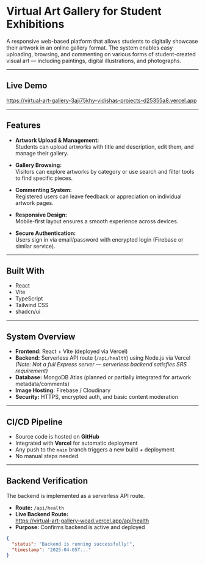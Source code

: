 # Virtual Art Gallery for Student Exhibitions

A responsive web-based platform that allows students to digitally showcase their artwork in an online gallery format. The system enables easy uploading, browsing, and commenting on various forms of student-created visual art — including paintings, digital illustrations, and photographs.

---

## Live Demo

https://virtual-art-gallery-3aji75khy-vidishas-projects-d25355a8.vercel.app

---

## Features

- **Artwork Upload & Management:**  
  Students can upload artworks with title and description, edit them, and manage their gallery.

- **Gallery Browsing:**  
  Visitors can explore artworks by category or use search and filter tools to find specific pieces.

- **Commenting System:**  
  Registered users can leave feedback or appreciation on individual artwork pages.

- **Responsive Design:**  
  Mobile-first layout ensures a smooth experience across devices.

- **Secure Authentication:**  
  Users sign in via email/password with encrypted login (Firebase or similar service).

---

## Built With

- React
- Vite
- TypeScript
- Tailwind CSS
- shadcn/ui

---

## System Overview

- **Frontend:** React + Vite (deployed via Vercel)
- **Backend:** Serverless API route (`/api/health`) using Node.js via Vercel  
  *(Note: Not a full Express server — serverless backend satisfies SRS requirement)*
- **Database:** MongoDB Atlas (planned or partially integrated for artwork metadata/comments)
- **Image Hosting:** Firebase / Cloudinary
- **Security:** HTTPS, encrypted auth, and basic content moderation

---

## CI/CD Pipeline

- Source code is hosted on **GitHub**
- Integrated with **Vercel** for automatic deployment
- Any push to the `main` branch triggers a new build + deployment
- No manual steps needed

---

## Backend Verification

The backend is implemented as a serverless API route.

- **Route:** `/api/health`
- **Live Backend Route:**  
   https://virtual-art-gallery-woad.vercel.app/api/health
- **Purpose:** Confirms backend is active and deployed

```json
{
  "status": "Backend is running successfully!",
  "timestamp": "2025-04-05T..."
}
